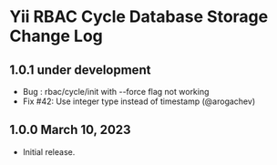 # Yii RBAC Cycle Database Storage Change Log

## 1.0.1 under development
- Bug : rbac/cycle/init with --force flag not working 
- Fix #42: Use integer type instead of timestamp (@arogachev)

## 1.0.0 March 10, 2023

- Initial release.
